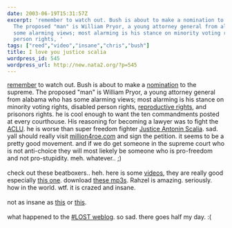 ```yaml
---
date: 2003-06-19T15:31:57Z
excerpt: 'remember to watch out. Bush is about to make a nomination to the supreme.
  The proposed "man" is William Pryor, a young attorney general from alabama who has
  some alarming views; most alarming is his stance on minority voting rights, disabled
  person rights, '
tags: ["reed","video","insane","chris","bush"]
title: I love you justice scalia
wordpress_id: 545
wordpress_url: http://new.nata2.org/?p=545
---
```


<a href="http://www.democrats.org/scotus/bushenstein.html">remember</a> to watch out. Bush is about to make a <a href="http://www.democrats.org/scotus/pryor.html">nomination</a> to the supreme. The proposed "man" is William Pryor, a young attorney general from alabama who has some alarming views; most alarming is his stance on minority voting rights, disabled person rights, <a href="http://www.million4roe.com">reproductive rights</a>, and prisonors rights. he is cool enough to want the ten commandments posted at every courthouse. His reasoning for becoming a lawyer was to fight the <a href="http://www.aclu.org">ACLU</a>. he is worse than super freedom fighter <a href="http://www.kuro5hin.org/story/2003/3/21/35911/1828">Justice Antonin Scalia</a>. sad. yall should really visit <a href="http://www.million4roe.com">million4roe.com</a> and sign the petition. it seems to be a pretty good movement. and if we do get someone in the supreme court who is not anti-choice they will most liekely be someone who is pro-freedom and not pro-stupidity. meh. whatever.. ;)<br/><br/>check out these beatboxers.. heh. here is some <a href="http://www.humanbeatbox.com/videos/index.shtml">videos</a>, they are really good especially <a href="http://www.columbia.edu/cu/elementary/front.htm">this one</a>. download <a href="http://www.humanbeatbox.com/audio/index.shtml">these mp3s</a>. Rahzel is amazing. seriously. how in the world. wtf. it is crazed and insane.<br/><br/>not as insane as <a href="http://www.christianitytoday.com/ct/2003/124/21.0.html">this</a> or <a href="http://www.democratandchronicle.com/news/0619story3_news.shtml">this</a>.<br/><br/>what happened to the <a href="http://weblog.fuck.org">#LOST weblog</a>. so sad. there goes half my day. :(
